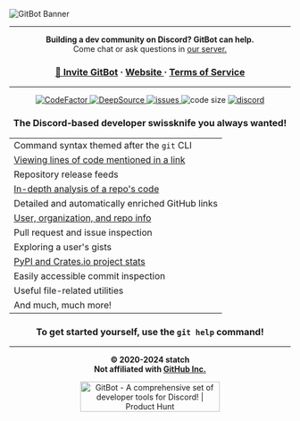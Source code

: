 ![GitBot Banner](https://media.discordapp.net/attachments/756583860736753774/834755493250727957/gitbot-light-color-nobg.png?width=1440&height=360)


_________________
<p align="center">
  <b>Building a dev community on Discord? GitBot can help. </b><br/>Come chat or ask questions in <a href="https://discord.statch.org">our server.</a></p>
<h3 align="center">
  </a><a href="https://discord.com/oauth2/authorize?client_id=761269120691470357&permissions=449428442176&scope=bot%20applications.commands"><span>&#128279;</span> Invite GitBot</a> <span>&#183;</span> <a href="https://statch.org/gitbot">Website </a><span>&#183;</span> <a href="https://statch.org/gitbot/legal">Terms of Service</a>
</h3>

_________________

<p align="center">
  <a href="https://www.codefactor.io/repository/github/statch/gitbot/overview/main" target="_blank">
    <img src="https://www.codefactor.io/repository/github/statch/gitbot/badge/main" alt="CodeFactor" />
  </a>
  <a href="https://deepsource.io/gh/statch/gitbot/?ref=repository-badge" target="_blank">
    <img src="https://deepsource.io/gh/statch/gitbot.svg/?label=resolved+issues&show_trend=true&token=vkIDiujPHir5MDkMHI972b2e" alt="DeepSource" />
  </a>
  <a href="https://github.com/statch/gitbot/issues" target="_blank">
    <img src="https://img.shields.io/github/issues/statch/gitbot" alt="issues" />
  </a>
  <img src="https://img.shields.io/github/languages/code-size/statch/gitbot" alt="code size" />
  <a href="https://discord.gg/3e5fwpA" target="_blank">
    <img src="https://img.shields.io/discord/737430006271311913.svg?label=&logo=discord&logoColor=ffffff&color=7389D8&labelColor=6A7EC2" alt="discord" />
  </a>
</p>


  <h3 align="center">The Discord-based developer swissknife you always wanted!</h3>
  <table align="center">
    <tr>
      <td>Command syntax themed after the <code>git</code> CLI</td>
    </tr>
    <tr>
      <td><a href="https://i.imgur.com/kn7REAa.png">Viewing lines of code mentioned in a link<a/></td>
    </tr>
    <tr>
      <td>Repository release feeds</td>
    </tr>
    <tr>
      <td><a href="https://i.imgur.com/1BbV2PS.png">In-depth analysis of a repo's code</a></td>
    </tr>
    <tr>
      <td>Detailed and automatically enriched GitHub links</td>
    </tr>
    <tr>
      <td><a href="https://i.imgur.com/JSNbX2k.png">User, organization, and repo info</a></td>
    </tr>
    <tr>
      <td>Pull request and issue inspection</td>
    </tr>
    <tr>
      <td>Exploring a user's gists</td>
    </tr>
    <tr>
      <td><a href="https://i.imgur.com/TgNLF7o.png">PyPI and Crates.io project stats</a></td>
    </tr>
    <tr>
      <td>Easily accessible commit inspection</td>
    </tr>
    <tr>
      <td>Useful file-related utilities</td>
    </tr>
    <tr>
      <td>And much, much more!</td>
    </tr>
  </table>

  
<h3 align="center">To get started yourself, use the <code>git help</code> command!</h3>

_________________

<p align="center">
  <b>© 2020-2024 statch<br/>Not affiliated with <a href="https://github.com/">GitHub Inc.</a></b>
</p>
<p align="center">
  <a href="https://www.producthunt.com/posts/gitbot?utm_source=badge-featured&utm_medium=badge&utm_souce=badge-gitbot" target="_blank">
    <img src="https://api.producthunt.com/widgets/embed-image/v1/featured.svg?post_id=349469&theme=dark" alt="GitBot - A comprehensive set of developer tools for Discord! | Product Hunt" width="250" height="54" />
  </a>
</p>
